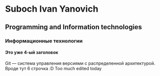 # Suboch Ivan Yanovich
## Programming and Information technologies
### Информационные технологии
#### Это уже 4-ый заголовок
Git — система управления версиями с распределенной архитектурой.
Вроде тут 6 строчка :D
Too much edited today
